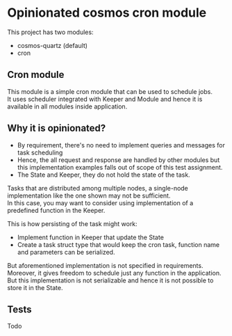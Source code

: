 # Opinionated cosmos cron module

This project has two modules:
- cosmos-quartz (default)
- cron

## Cron module

This module is a simple cron module that can be used to schedule jobs.  
It uses scheduler integrated with Keeper and Module and hence it is  
available in all modules inside application.

## Why it is opinionated?

- By requirement, there's no need to implement queries and messages for task scheduling
- Hence, the all request and response are handled by other modules but this implementation 
examples falls out of scope of this test assignment.
- The State and Keeper, they do not hold the state of the task.  

Tasks that are distributed among multiple nodes, a single-node implementation like 
the one shown may not be sufficient.   
In this case, you may want to consider using implementation of a predefined function in the Keeper.

This is how persisting of the task might work:
- Implement function in Keeper that update the State
- Create a task struct type that would keep the cron task, function name and parameters can be serialized.

But aforementioned implementation is not specified in requirements.  
Moreover, it gives freedom to schedule just any function in the application.
But this implementation is not serializable and hence it is not possible to store it in the State.

## Tests
Todo
